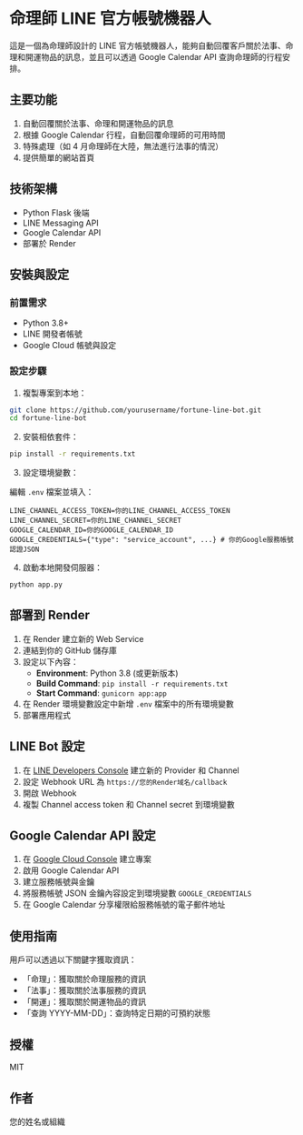 # 命理師 LINE 官方帳號機器人

這是一個為命理師設計的 LINE 官方帳號機器人，能夠自動回覆客戶關於法事、命理和開運物品的訊息，並且可以透過 Google Calendar API 查詢命理師的行程安排。

## 主要功能

1. 自動回覆關於法事、命理和開運物品的訊息
2. 根據 Google Calendar 行程，自動回覆命理師的可用時間
3. 特殊處理（如 4 月命理師在大陸，無法進行法事的情況）
4. 提供簡單的網站首頁

## 技術架構

- Python Flask 後端
- LINE Messaging API
- Google Calendar API
- 部署於 Render

## 安裝與設定

### 前置需求

- Python 3.8+
- LINE 開發者帳號
- Google Cloud 帳號與設定

### 設定步驟

1. 複製專案到本地：

```bash
git clone https://github.com/yourusername/fortune-line-bot.git
cd fortune-line-bot
```

2. 安裝相依套件：

```bash
pip install -r requirements.txt
```

3. 設定環境變數：

編輯 `.env` 檔案並填入：

```
LINE_CHANNEL_ACCESS_TOKEN=你的LINE_CHANNEL_ACCESS_TOKEN
LINE_CHANNEL_SECRET=你的LINE_CHANNEL_SECRET
GOOGLE_CALENDAR_ID=你的GOOGLE_CALENDAR_ID
GOOGLE_CREDENTIALS={"type": "service_account", ...} # 你的Google服務帳號認證JSON
```

4. 啟動本地開發伺服器：

```bash
python app.py
```

## 部署到 Render

1. 在 Render 建立新的 Web Service
2. 連結到你的 GitHub 儲存庫
3. 設定以下內容：
   - **Environment**: Python 3.8 (或更新版本)
   - **Build Command**: `pip install -r requirements.txt`
   - **Start Command**: `gunicorn app:app`
4. 在 Render 環境變數設定中新增 `.env` 檔案中的所有環境變數
5. 部署應用程式

## LINE Bot 設定

1. 在 [LINE Developers Console](https://developers.line.biz/console/) 建立新的 Provider 和 Channel
2. 設定 Webhook URL 為 `https://您的Render域名/callback`
3. 開啟 Webhook
4. 複製 Channel access token 和 Channel secret 到環境變數

## Google Calendar API 設定

1. 在 [Google Cloud Console](https://console.cloud.google.com/) 建立專案
2. 啟用 Google Calendar API
3. 建立服務帳號與金鑰
4. 將服務帳號 JSON 金鑰內容設定到環境變數 `GOOGLE_CREDENTIALS`
5. 在 Google Calendar 分享權限給服務帳號的電子郵件地址

## 使用指南

用戶可以透過以下關鍵字獲取資訊：

- 「命理」：獲取關於命理服務的資訊
- 「法事」：獲取關於法事服務的資訊
- 「開運」：獲取關於開運物品的資訊
- 「查詢 YYYY-MM-DD」：查詢特定日期的可預約狀態

## 授權

MIT

## 作者

您的姓名或組織 